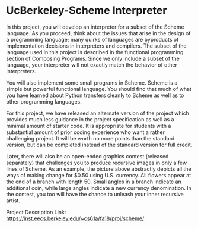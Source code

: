 # UcBerkeley-Scheme Interpreter
In this project, you will develop an interpreter for a subset of the Scheme language. As you proceed, think about the issues that arise in the design of a programming language; many quirks of languages are byproducts of implementation decisions in interpreters and compilers. The subset of the language used in this project is described in the functional programming section of Composing Programs. Since we only include a subset of the language, your interpreter will not exactly match the behavior of other interpreters.

You will also implement some small programs in Scheme. Scheme is a simple but powerful functional language. You should find that much of what you have learned about Python transfers cleanly to Scheme as well as to other programming languages.

For this project, we have released an alternate version of the project which provides much less guidance in the project specification as well as a minimal amount of starter code. It is appropriate for students with a substantial amount of prior coding experience who want a rather challenging project. It will be worth no more points than the standard version, but can be completed instead of the standard version for full credit.

Later, there will also be an open-ended graphics contest (released separately) that challenges you to produce recursive images in only a few lines of Scheme. As an example, the picture above abstractly depicts all the ways of making change for $0.50 using U.S. currency. All flowers appear at the end of a branch with length 50. Small angles in a branch indicate an additional coin, while large angles indicate a new currency denomination. In the contest, you too will have the chance to unleash your inner recursive artist.

Project Description Link: https://inst.eecs.berkeley.edu/~cs61a/fa18/proj/scheme/
